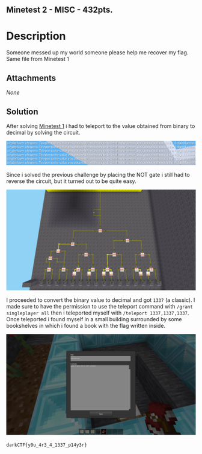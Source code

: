 ## Minetest 2 - MISC - 432pts.
# Description
Someone messed up my world someone please help me recover my flag. Same file from Minetest 1

## Attachments
_None_

## Solution

After solving [Minetest 1](../minetest-1) i had to teleport to the value obtained from binary to decimal by solving the circuit.

![task](.imgs/task.png)

Since i solved the previous challenge by placing the NOT gate i still had to reverse the circuit, but it turned out
to be quite easy.

![circuit](.imgs/circuit.png)

I proceeded to convert the binary value to decimal and got `1337` (a classic).
I made sure to have the permission to use the teleport command with `/grant singleplayer all` then i teleported myself
with `/teleport 1337,1337,1337`.
Once teleported i found myself in a small building surrounded by some bookshelves in which i found a book with the flag written inside.

![flag](.imgs/flag.png)

`darkCTF{y0u_4r3_4_1337_p14y3r}`
